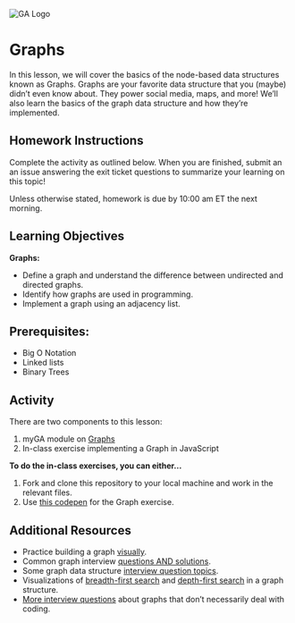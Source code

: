 ![GA Logo](https://ga-dash.s3.amazonaws.com/production/assets/logo-9f88ae6c9c3871690e33280fcf557f33.png)

# Graphs

In this lesson, we will cover the basics of the node-based data structures known as Graphs. Graphs are your favorite data structure that you (maybe) didn’t even know about. They power social media, maps, and more! We’ll also learn the basics of the graph data structure and how they’re implemented.

## Homework Instructions

Complete the activity as outlined below. When you are finished, submit an an issue answering the exit ticket questions to summarize your learning on this topic!

Unless otherwise stated, homework is due by 10:00 am ET the next morning.

## Learning Objectives

**Graphs:**

- Define a graph and understand the difference between undirected and directed graphs.
- Identify how graphs are used in programming.
- Implement a graph using an adjacency list.

## Prerequisites:

- Big O Notation
- Linked lists
- Binary Trees

## Activity

There are two components to this lesson:

1. myGA module on [Graphs](https://my.generalassemb.ly/activities/403)
1. In-class exercise implementing a Graph in JavaScript

**To do the in-class exercises, you can either...**

1. Fork and clone this repository to your local machine and work in the relevant files.
1. Use [this codepen](https://codepen.io/GAmarketing/pen/JzjvvE?editors=0010#0) for the Graph exercise.

## Additional Resources

- Practice building a graph [visually](https://visualgo.net/en/graphds?slide=1).
- Common graph interview [questions AND solutions](https://medium.com/@codingfreak/graph-data-structure-interview-questions-and-practice-problems-22d5cd488855).
- Some graph data structure [interview question topics](https://medium.com/@codingfreak/graph-data-structure-interview-questions-and-practice-problems-22d5cd488855).
- Visualizations of [breadth-first search](https://www.cs.usfca.edu/~galles/visualization/BFS.html) and [depth-first search](https://www.cs.usfca.edu/~galles/visualization/DFS.html) in a graph structure.
- [More interview questions](https://stackabuse.com/graph-data-structure-interview-questions) about graphs that don’t necessarily deal with coding.
